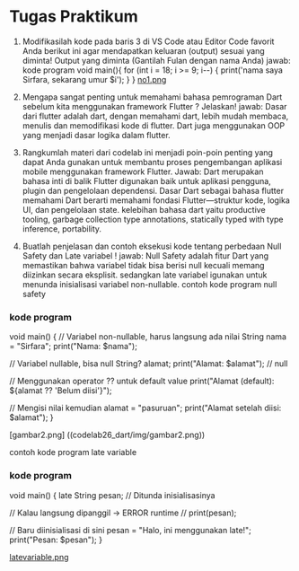 ﻿# Tugas Praktikum

1. Modifikasilah kode pada baris 3 di VS Code atau Editor Code favorit Anda berikut ini agar mendapatkan keluaran (output) sesuai yang diminta! Output yang diminta (Gantilah Fulan dengan nama Anda) 
jawab: kode program 
void main(){
  for (int i = 18; i >= 9; i--) {
    print('nama saya Sirfara, sekarang umur $i');
  }
}
[no1.png](codelab26_dart/img/no1.png)

2. Mengapa sangat penting untuk memahami bahasa pemrograman Dart sebelum kita menggunakan framework Flutter ? Jelaskan!
jawab: Dasar dari flutter adalah dart, dengan memahami dart, lebih mudah membaca, menulis dan memodifikasi kode di flutter. Dart juga menggunakan OOP yang menjadi dasar logika dalam flutter.

3. Rangkumlah materi dari codelab ini menjadi poin-poin penting yang dapat Anda gunakan untuk membantu proses pengembangan aplikasi mobile menggunakan framework Flutter.
Jawab: Dart merupakan bahasa inti di balik Flutter digunakan baik untuk aplikasi pengguna, plugin dan pengelolaan dependensi. Dasar Dart sebagai bahasa flutter memahami Dart berarti memahami fondasi Flutter—struktur kode, logika UI, dan pengelolaan state. kelebihan bahasa dart yaitu productive tooling, garbage collection type annotations, statically typed with type inference, portability.

4. Buatlah penjelasan dan contoh eksekusi kode tentang perbedaan Null Safety dan Late variabel !
jawab: Null Safety adalah fitur Dart yang memastikan bahwa variabel tidak bisa berisi null kecuali memang diizinkan secara eksplisit. sedangkan late variabel igunakan untuk menunda inisialisasi variabel non-nullable. 
contoh kode program null safety
### kode program
void main() {
  // Variabel non-nullable, harus langsung ada nilai
  String nama = "Sirfara";
  print("Nama: $nama");

  // Variabel nullable, bisa null
  String? alamat;
  print("Alamat: $alamat"); // null

  // Menggunakan operator ?? untuk default value
  print("Alamat (default): ${alamat ?? 'Belum diisi'}");

  // Mengisi nilai kemudian
  alamat = "pasuruan";
  print("Alamat setelah diisi: $alamat");
}

[gambar2.png] ((codelab26_dart/img/gambar2.png))

contoh kode program late variable
### kode program 
void main() {
  late String pesan; // Ditunda inisialisasinya

  // Kalau langsung dipanggil -> ERROR runtime
  // print(pesan);

  // Baru diinisialisasi di sini
  pesan = "Halo, ini menggunakan late!";
  print("Pesan: $pesan");
}

[latevariable.png](codelab26_dart/img/latevariable.png)
